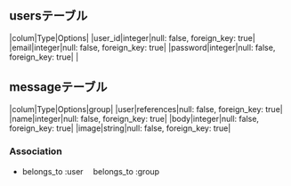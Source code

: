 ## usersテーブル

|colum|Type|Options|
|user_id|integer|null: false, foreign_key: true|
|email|integer|null: false, foreign_key: true|
|password|integer|null: false, foreign_key: true|
|

## messageテーブル

|colum|Type|Options|group|
|user|references|null: false, foreign_key: true|
|name|integer|null: false, foreign_key: true|
|body|integer|null: false, foreign_key: true|
|image|string|null: false, foreign_key: true|

### Association
- belongs_to :user
　belongs_to :group